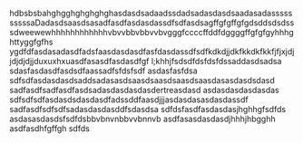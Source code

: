 hdbsbsbahghgghghghghghasdasdsadaadssdadsadasdasdsaadasadassssssssssaDadasdsaasdsasadfasdfasdasdassdfsdfasdsagffgfgffgfgdsddsdsdsssdweewewhhhhhhhhhhhhvbvvbbvbbvvbvgggfccccffddfdggggffgfgfgyhhhghttyggfgfhs
ygdfdfasdasadasdfadsfaasdasdasdfasfdasdassdfsdfkdkdjjdkfkkdkfkkfjfjxjdjjdjdjdjjduxuxhxuasdfasasdfasdasdfgf l;khhjfsdsdfdsfdsfdssaddasdsadsa
sdasfasdasdfasdsdfaassadfsfdsfsdf
asdasfasfdsa
sdfsdfasdasdasdsaddsadasasdsaasdsaasdsaasdsaasdasasdasdsdasd
sadfasdfsadfasdfasdsadasdasdasdasdertreasdasd
asdasdasdasdasdas
sdfsdfsdfasdasdsdasdasdfadssddfaasdjjjasdasdasasdasdassdf
sadfasdfsdfsdfsadasdasdasddfsdasdsa
sdfdsfasdfasdasdasjhghhgfsdfds 
asdasasdasdsfsdfdsbbvbnvnbbvvbnnvb
asdfasasdasdasdjhhhjhbgghh
asdfasdhfgffgh
sdfds
